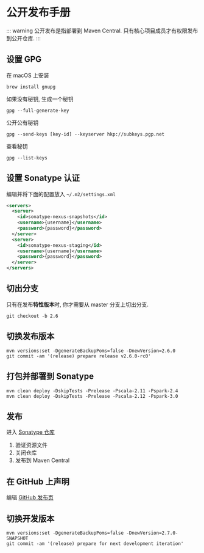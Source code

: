 公开发布手册
=====================

::: warning
公开发布是指部署到 Maven Central. 只有核心项目成员才有权限发布到公开仓库.
:::

## 设置 GPG

在 macOS 上安装
```shell script
brew install gnupg
```

如果没有秘钥, 生成一个秘钥
```shell script
gpg --full-generate-key
```

公开公有秘钥
```shell script
gpg --send-keys [key-id] --keyserver hkp://subkeys.pgp.net
```

查看秘钥
```shell script
gpg --list-keys
```

## 设置 Sonatype 认证

编辑并将下面的配置放入 `~/.m2/settings.xml`

```xml
<servers>
  <server>
    <id>sonatype-nexus-snapshots</id>
    <username>{username}</username>
    <password>{password}</password>
  </server>
  <server>
    <id>sonatype-nexus-staging</id>
    <username>{username}</username>
    <password>{password}</password>
  </server>
</servers>
```

## 切出分支

只有在发布**特性版本**时, 你才需要从 master 分支上切出分支.

```shell script
git checkout -b 2.6
```

## 切换发布版本

```shell script
mvn versions:set -DgenerateBackupPoms=false -DnewVersion=2.6.0
git commit -am '(release) prepare release v2.6.0-rc0'
```

## 打包并部署到 Sonatype

```shell script
mvn clean deploy -DskipTests -Prelease -Pscala-2.11 -Pspark-2.4
mvn clean deploy -DskipTests -Prelease -Pscala-2.12 -Pspark-3.0
```

## 发布

进入 [Sonatype 仓库](https://oss.sonatype.org/#stagingRepositories)

1. 验证资源文件
2. 关闭仓库
3. 发布到 Maven Central

## 在 GitHub 上声明

编辑 [GitHub 发布页](https://github.com/timeplus-io/timeplus-native-jdbc/releases)

## 切换开发版本

```shell script
mvn versions:set -DgenerateBackupPoms=false -DnewVersion=2.7.0-SNAPSHOT
git commit -am '(release) prepare for next development iteration'
```